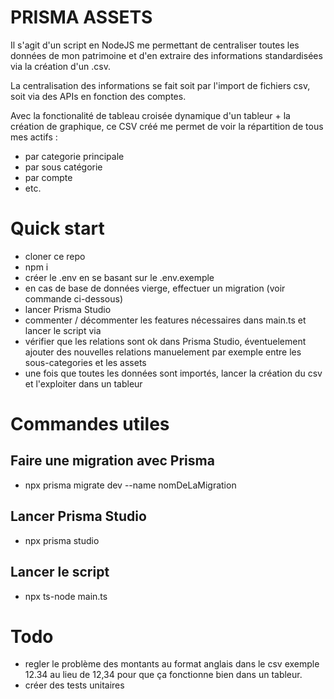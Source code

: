 # PRISMA ASSETS

Il s'agit d'un script en NodeJS me permettant de centraliser toutes les données de mon patrimoine et d'en extraire des informations standardisées via la création d'un .csv.

La centralisation des informations se fait soit par l'import de fichiers csv, soit via des APIs en fonction des comptes.

Avec la fonctionalité de tableau croisée dynamique d'un tableur + la création de graphique, ce CSV créé me permet de voir la répartition de tous mes actifs :

- par categorie principale
- par sous catégorie
- par compte
- etc.

# Quick start

- cloner ce repo
- npm i
- créer le .env en se basant sur le .env.exemple
- en cas de base de données vierge, effectuer un migration (voir commande ci-dessous)
- lancer Prisma Studio
- commenter / décommenter les features nécessaires dans main.ts et lancer le script via
- vérifier que les relations sont ok dans Prisma Studio, éventuelement ajouter des nouvelles relations manuelement par exemple entre les sous-categories et les assets
- une fois que toutes les données sont importés, lancer la création du csv et l'exploiter dans un tableur

# Commandes utiles

## Faire une migration avec Prisma

- npx prisma migrate dev --name nomDeLaMigration

## Lancer Prisma Studio

- npx prisma studio

## Lancer le script

- npx ts-node main.ts

# Todo

- regler le problème des montants au format anglais dans le csv exemple 12.34 au lieu de 12,34 pour que ça fonctionne bien dans un tableur.
- créer des tests unitaires
